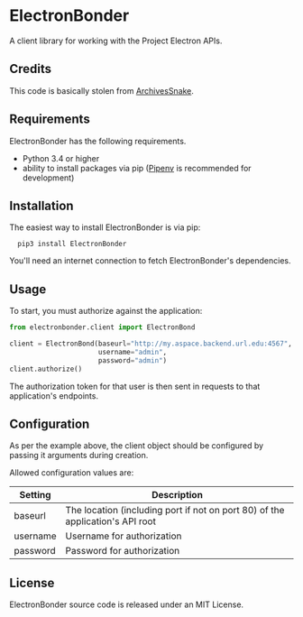 # ElectronBonder
A client library for working with the Project Electron APIs.

## Credits
This code is basically stolen from [ArchivesSnake](https://github.com/archivesspace-labs/ArchivesSnake/).

## Requirements
ElectronBonder has the following requirements.

- Python 3.4 or higher
- ability to install packages via pip ([Pipenv](https://docs.pipenv.org/) is recommended for development)

## Installation
The easiest way to install ElectronBonder is via pip:

      pip3 install ElectronBonder

You'll need an internet connection to fetch ElectronBonder's dependencies.

## Usage
To start, you must authorize against the application:

``` python
from electronbonder.client import ElectronBond

client = ElectronBond(baseurl="http://my.aspace.backend.url.edu:4567",
                      username="admin",
                      password="admin")
client.authorize()
```

The authorization token for that user is then sent in requests to that application's endpoints.

## Configuration

As per the example above, the client object should be configured by passing it arguments during creation.

Allowed configuration values are:

| **Setting** | **Description**                                                               |
|-------------|-------------------------------------------------------------------------------|
| baseurl     | The location (including port if not on port 80) of the application's API root |
| username    | Username for authorization                                                    |
| password    | Password for authorization                                                    |


## License
ElectronBonder source code is released under an MIT License.
